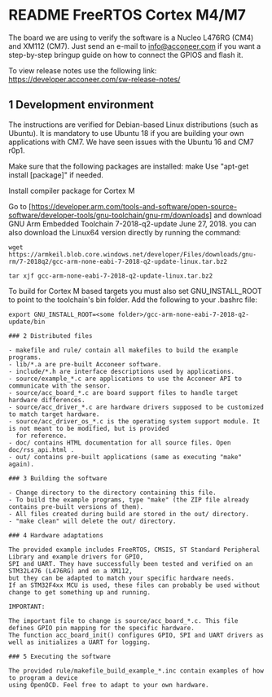 # README FreeRTOS Cortex M4/M7

The board we are using to verify the software is a Nucleo L476RG (CM4) and XM112 (CM7).
Just send an e-mail to info@acconeer.com if you want a step-by-step bringup guide on how to connect the
GPIOS and flash it.

To view release notes use the following link:
https://developer.acconeer.com/sw-release-notes/

## 1 Development environment

The instructions are verified for Debian-based Linux distributions (such as Ubuntu).
It is mandatory to use Ubuntu 18 if you are building your own applications with CM7. We have seen
issues with the Ubuntu 16 and CM7 r0p1.

Make sure that the following packages are installed: make
Use "apt-get install [package]" if needed.

Install compiler package for Cortex M

Go to [https://developer.arm.com/tools-and-software/open-source-software/developer-tools/gnu-toolchain/gnu-rm/downloads] and download GNU Arm Embedded Toolchain 7-2018-q2-update June 27, 2018. you can also download the Linux64 version directly by running the command:
```
wget https://armkeil.blob.core.windows.net/developer/Files/downloads/gnu-rm/7-2018q2/gcc-arm-none-eabi-7-2018-q2-update-linux.tar.bz2

tar xjf gcc-arm-none-eabi-7-2018-q2-update-linux.tar.bz2
```
To build for Cortex M based targets you must also set GNU_INSTALL_ROOT to point to the toolchain's bin folder. Add the following to your .bashrc file:
```
export GNU_INSTALL_ROOT=<some folder>/gcc-arm-none-eabi-7-2018-q2-update/bin

### 2 Distributed files

- makefile and rule/ contain all makefiles to build the example programs.
- lib/*.a are pre-built Acconeer software.
- include/*.h are interface descriptions used by applications.
- source/example_*.c are applications to use the Acconeer API to communicate with the sensor.
- source/acc_board_*.c are board support files to handle target hardware differences.
- source/acc_driver_*.c are hardware drivers supposed to be customized to match target hardware.
- source/acc_driver_os_*.c is the operating system support module. It is not meant to be modified, but is provided
  for reference.
- doc/ contains HTML documentation for all source files. Open doc/rss_api.html .
- out/ contains pre-built applications (same as executing "make" again).

### 3 Building the software

- Change directory to the directory containing this file.
- To build the example programs, type "make" (the ZIP file already contains pre-built versions of them).
- All files created during build are stored in the out/ directory.
- "make clean" will delete the out/ directory.

### 4 Hardware adaptations

The provided example includes FreeRTOS, CMSIS, ST Standard Peripheral Library and example drivers for GPIO,
SPI and UART. They have successfully been tested and verified on an STM32L476 (L476RG) and on a XM112,
but they can be adapted to match your specific hardware needs.
If an STM32F4xx MCU is used, these files can probably be used without change to get something up and running.

IMPORTANT: 

The important file to change is source/acc_board_*.c. This file defines GPIO pin mapping for the specific hardware.
The function acc_board_init() configures GPIO, SPI and UART drivers as well as initializes a UART for logging.

### 5 Executing the software

The provided rule/makefile_build_example_*.inc contain examples of how to program a device
using OpenOCD. Feel free to adapt to your own hardware.
